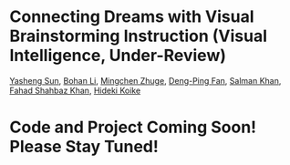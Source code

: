 # Connecting Dreams with Visual Brainstorming Instruction (Visual Intelligence, Under-Review)
[Yasheng Sun](https://scholar.google.com/citations?user=Vrq1yOEAAAAJ&hl=en), [Bohan Li](https://arlo0o.github.io/libohan.github.io/), [Mingchen Zhuge](https://scholar.google.com/citations?user=Qnj6XlMAAAAJ&hl=en&oi=ao), [Deng-Ping Fan](https://scholar.google.com/citations?user=kakwJ5QAAAAJ&hl=en&oi=ao), [Salman Khan](https://scholar.google.com/citations?user=M59O9lkAAAAJ&hl=en&oi=ao), [Fahad Shahbaz Khan](https://scholar.google.com/citations?user=zvaeYnUAAAAJ&hl=en&oi=ao),
[Hideki Koike](https://scholar.google.com/citations?user=Ih8cJXQAAAAJ&hl=en)
# Code and Project Coming Soon! Please Stay Tuned!
